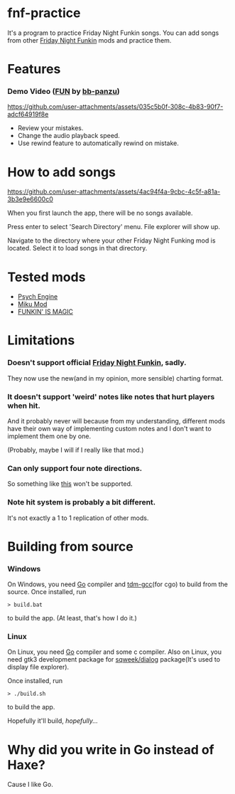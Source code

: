 # fnf-practice
It's a program to practice Friday Night Funkin songs.
You can add songs from other [Friday Night Funkin](https://github.com/FunkinCrew/Funkin) mods and practice them.

# Features
### Demo Video ([FUN](https://youtu.be/2TPd4YU-eEs?t=451) by [bb-panzu](https://www.youtube.com/@bbpanzu213))

https://github.com/user-attachments/assets/035c5b0f-308c-4b83-90f7-adcf64919f8e

- Review your mistakes.
- Change the audio playback speed.
- Use rewind feature to automatically rewind on mistake.

# How to add songs

https://github.com/user-attachments/assets/4ac94f4a-9cbc-4c5f-a81a-3b3e9e6600c0

When you first launch the app, there will be no songs available.

Press enter to select 'Search Directory' menu. File explorer will show up.

Navigate to the directory where your other Friday Night Funking mod is located. Select it to load songs in that directory.

# Tested mods
- [Psych Engine](https://gamebanana.com/mods/309789)
- [Miku Mod](https://gamebanana.com/mods/44307)
- [FUNKIN' IS MAGIC](https://gamebanana.com/mods/380384)

# Limitations
### Doesn't support official [Friday Night Funkin](https://ninja-muffin24.itch.io/funkin), sadly.
They now use the new(and in my opinion, more sensible) charting format.

### It doesn't support 'weird' notes like notes that hurt players when hit.
And it probably never will because from my understanding, different mods have their own way of implementing custom notes and I don't want to implement them one by one.

(Probably, maybe I will if I really like that mod.)

### Can only support four note directions.
So something like [this](https://www.youtube.com/watch?v=OC4IEph5l2A) won't be supported.

### Note hit system is probably a bit different.
It's not exactly a 1 to 1 replication of other mods.

# Building from source
### Windows
On Windows, you need [Go](https://go.dev/) compiler and [tdm-gcc](https://jmeubank.github.io/tdm-gcc/)(for cgo) to build from the source. Once installed, run
```console
> build.bat
```
to build the app. (At least, that's how I do it.)

### Linux
On Linux, you need [Go](https://go.dev/) compiler and some c compiler. Also on Linux, you need gtk3 development package for [sqweek/dialog](https://github.com/sqweek/dialog) package(It's used to display file explorer).

Once installed, run
```console
> ./build.sh
```
to build the app.

Hopefully it'll build, *hopefully...*

# Why did you write in Go instead of Haxe?
Cause I like Go.
